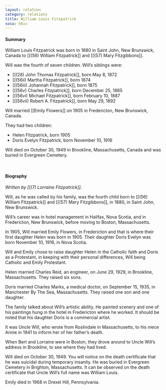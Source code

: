 ```yaml
---
layout: relation
category: relations
title: William Louis Fitzpatrick
sosa: 56iv
---
```


#### Summary

William Louis Fitzpatrick was born in 1880 in Saint John, New Brunswick, Canada to [[(56) William Fitzpatrick]] and [[(57) Mary Fitzgibbons]].

Will was the fourth of seven children. Will’s siblings were:

 * [[(28) John Thomas Fitzpatrick]], born May 8, 1872
 * [[(56ii) Martha Fitzpatrick]], born 1874
 * [[(56iii) Johannah Fitzpatrick]], born 1875
 * [[(56v) Charles Fitzpatrick]], born December 25, 1885
 * [[(56vi) Michael Fitzpatrick]], born February 10, 1887
 * [[(56vii) Robert A. Fitzpatrick]], born May 29, 1892

Will married [[Emily Flowers]] on 1905 in Fredericton, New Brunswick, Canada.

They had two children:

* Helen Fitzpatrick, born 1905
* Doris Evelyn Fitzpatrick, born November 10, 1916

Will died on October 30, 1949 in Brookline, Massachusetts, Canada and was buried in Evergreen Cemetery.

<br>

#### Biography

*Written by [[(7) Lorraine Fitzpatrick]].*

Will, as he was called by his family, was the fourth child born to [[(56) William Fitzpatrick]]  and [[(57) Mary Fitzgibbons]], in 1880, in Saint John, New Brunswick.

Will’s career was in hotel management in Halifax, Nova Scotia, and in Fredericton, New Brunswick, before moving to Boston, Massachusetts.

In 1905, Will married Emily Flowers, in Fredericton and that is where their first daughter Helen was born in 1905. Their daughter Doris Evelyn was born November 10, 1916, in Nova Scotia.

Will and Emily chose to raise daughter Helen in the Catholic faith and Doris as a Protestant, in keeping with their personal differences, Will being Catholic and Emily Protestant.

Helen married Charles Reid, an engineer, on June 29, 1929, in Brookline, Massachusetts. They raised six sons.

Doris married Charles Marks, a medical doctor, on September 15, 1935, in Manchester By The Sea, Massachusetts. They raised one son and one daughter.

The family talked about Will’s artistic ability. He painted scenery and one of his paintings hung in the hotel in Fredericton where he worked. It should be noted that his daughter Doris is a commercial artist.

It was Uncle Will, who wrote from Roslindale in Massachusetts, to his niece Annie in 1941 to inform her of her father’s death.

When Bert and Lorraine were in Boston, they drove around to Uncle Will’s address in Brookline, to see where they had lived.

Will died on October 30, 1949. You will notice on the death certificate that he was suicidal during temporary insanity. He was buried in Evergreen Cemetery in Brighton, Massachusetts. It can be observed on the death certificate that Uncle Will’s full name was William Louis.

Emily died in 1968 in Drexel Hill, Pennsylvania.

